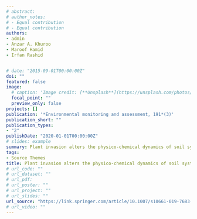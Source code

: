 ```yaml
---
# abstract: 
# author_notes:
# - Equal contribution
# - Equal contribution
authors:
- admin
- Anzar A. Khuroo
- Maroof Hamid
- Irfan Rashid


# date: "2015-09-01T00:00:00Z"
doi: ""
featured: false
image:
  # caption: 'Image credit: [**Unsplash**](https://unsplash.com/photos/jdD8gXaTZsc)'
  focal_point: ""
  preview_only: false
projects: []
publication: '*Environmental monitoring and assessment, 191*(3)'
publication_short: ""
publication_types:
- "2"
publishDate: "2020-01-01T00:00:00Z"
# slides: example
summary: Plant invasion alters the physico-chemical dynamics of soil system insights from invasive Leucanthemum vulgare in the Indian Himalaya.
tags:
- Source Themes
title: Plant invasion alters the physico-chemical dynamics of soil system insights from invasive Leucanthemum vulgare in the Indian Himalaya
# url_code: ""
# url_dataset: ""
# url_pdf: 
# url_poster: ""
# url_project: ""
# url_slides: ""
url_source: "https://link.springer.com/article/10.1007/s10661-019-7683-x"
# url_video: ""
---
```



